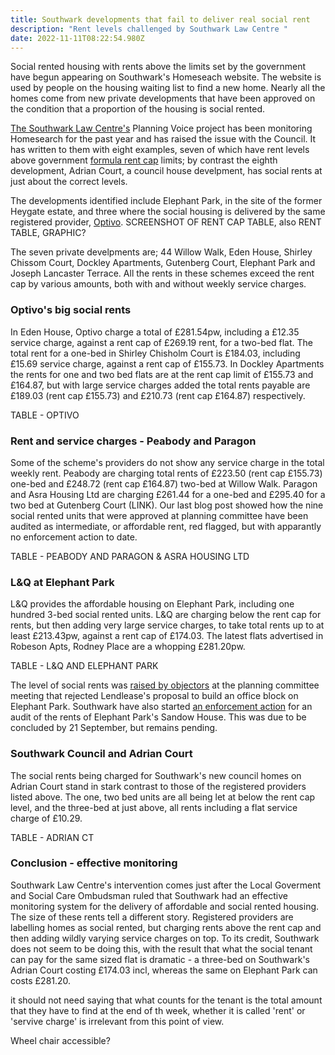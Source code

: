```yaml
---
title: Southwark developments that fail to deliver real social rent
description: "Rent levels challenged by Southwark Law Centre "
date: 2022-11-11T08:22:54.980Z
---
```

Social rented housing with rents above the limits set by the government have begun appearing on Southwark's Homeseach website.  The website is used by people on the housing waiting list to find a new home.  Nearly all the homes come from new private developments that have been approved on the condition that a proportion of the housing is social rented.  

[The Southwark Law Centre's](https://www.southwarklawcentre.org.uk/) Planning Voice project has been monitoring Homesearch for the past year and has raised the issue with the Council.  It has written to them with eight examples, seven of which have rent levels above government [formula rent cap](https://www.gov.uk/government/publications/rent-standard/limit-on-annual-rent-increases-2022-23-from-april-2022) limits; by contrast the eighth development, Adrian Court, a council house develpment, has social rents at just about the correct levels.

The developments identified include Elephant Park, in the site of the former Heygate estate, and three where the social housing is delivered by the same registered provider, [Optivo](https://www.optivo.org.uk/).  SCREENSHOT OF RENT CAP TABLE, also RENT TABLE, GRAPHIC?

The seven private develpments are; 44 Willow Walk, Eden House, Shirley Chissom Court, Dockley Apartments, Gutenberg Court, Elephant Park and Joseph Lancaster Terrace.  All the rents in these schemes exceed the rent cap by various amounts, both with and without weekly service charges. 

### Optivo's big social rents

In Eden House, Optivo charge a total of £281.54pw, including a £12.35 service charge, against a rent cap of £269.19 rent, for a two-bed flat.  The total rent for a one-bed in Shirley Chisholm Court is £184.03, including £15.69 service charge, against a rent cap of £155.73.  In Dockley Apartments the rents for one and two bed flats are at the rent cap limit of £155.73 and £164.87, but with large service charges added the total rents payable are £189.03 (rent cap £155.73) and £210.73 (rent cap £164.87) respectively.

TABLE - OPTIVO

### Rent and service charges - Peabody and Paragon

Some of the scheme's providers do not show any service charge in the total weekly rent.  Peabody are charging total rents of £223.50 (rent cap £155.73) one-bed and £248.72 (rent cap £164.87) two-bed at Willow Walk.  Paragon and Asra Housing Ltd are charging £261.44 for a one-bed and £295.40 for a two bed at Gutenberg Court (LINK). Our last blog post showed how the nine social rented units that were approved at planning committee have been audited as intermediate, or affordable rent, red flagged, but with apparantly no enforcement action to date.

TABLE - PEABODY AND PARAGON & ASRA HOUSING LTD

### L&Q at Elephant Park

L&Q provides the affordable housing on Elephant Park, including one hundred 3-bed social rented units.  L&Q are charging below the rent cap for rents, but then adding very large service charges, to take total rents up to at least £213.43pw, against a rent cap of £174.03.  The latest flats advertised in Robeson Apts, Rodney Place are a whopping £281.20pw.

TABLE - L&Q AND ELEPHANT PARK

The level of social rents was [raised by objectors](https://southwarknews.co.uk/news/housing/fears-raised-that-100-elephant-park-social-rent-properties-are-charging-tenants-incorrectly/) at the planning committee meeting that rejected Lendlease's proposal to build an office block on Elephant Park.  Southwark have also started [an enforcement action](https://planning.southwark.gov.uk/online-applications/enforcementDetails.do?activeTab=summary&keyVal=RELD9TKB00K01) for an audit of the rents of Elephant Park's Sandow House.  This was due to be concluded by 21 September, but remains pending.

### Southwark Council and Adrian Court

The social rents being charged for Southwark's new council homes on Adrian Court stand in stark contrast to those of the registered providers listed above.  The one, two bed units are all being let at below the rent cap level, and the three-bed at just above, all rents including a flat service charge of £10.29.

TABLE - ADRIAN CT

### Conclusion - effective monitoring

Southwark Law Centre's intervention comes just after the Local Goverment and Social Care Ombudsman ruled that Southwark had an effective monitoring system for the delivery of affordable and social rented housing.  The size of these rents tell a different story.  Registered providers are labelling homes as social rented, but charging rents above the rent cap and then adding wildly varying service charges on top.  To its credit, Southwark does not seem to be doing this, with the result that what the social tenant can pay for the same sized flat is dramatic - a three-bed  on Southwark's Adrian Court costing £174.03 incl, whereas the same on Elephant Park can costs £281.20. 

it should not need saying that what counts for the tenant is the total amount that they have to find at the end of th week, whether it is called 'rent' or 'servive charge' is irrelevant from this point of view.

Wheel chair accessible?